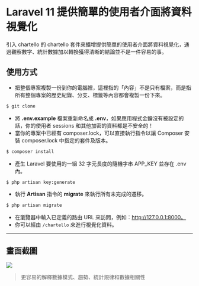 # Laravel 11 提供簡單的使用者介面將資料視覺化

引入 chartello 的 chartello 套件來擴增提供簡單的使用者介面將資料視覺化，通過觀察數字、統計數據加以轉換獲得清晰的結論並不是一件容易的事。

## 使用方式
- 把整個專案複製一份到你的電腦裡，這裡指的「內容」不是只有檔案，而是指所有整個專案的歷史紀錄、分支、標籤等內容都會複製一份下來。
```sh
$ git clone
```
- 將 __.env.example__ 檔案重新命名成 __.env__，如果應用程式金鑰沒有被設定的話，你的使用者 sessions 和其他加密的資料都是不安全的！
- 當你的專案中已經有 composer.lock，可以直接執行指令以讓 Composer 安裝 composer.lock 中指定的套件及版本。
```sh
$ composer install
```
- 產生 Laravel 要使用的一組 32 字元長度的隨機字串 APP_KEY 並存在 .env 內。
```sh
$ php artisan key:generate
```
- 執行 __Artisan__ 指令的 __migrate__ 來執行所有未完成的遷移。
```sh
$ php artisan migrate
```
- 在瀏覽器中輸入已定義的路由 URL 來訪問，例如：http://127.0.0.1:8000。
- 你可以經由 `/chartello` 來進行視覺化資料。

----

## 畫面截圖
![](https://i.imgur.com/csxMGaQ.png)
> 更容易的解釋數據模式、趨勢、統計規律和數據相關性
